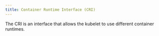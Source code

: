 ```yaml
---
title: Container Runtime Interface (CRI)
---
```

The CRI is an interface that allows the kubelet to use different container runtimes.